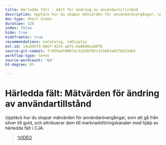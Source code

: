 ```yaml
---
title: Härledda fält - mått för ändring av användartillstånd
description: Upptäck hur du skapar mätvärden för användarövergångar, som att gå från silver till guld, och attribuerar dem till marknadsföringskanaler med hjälp av härledda fält i CJA.
doc-type: Short Video
duration: 126
index: false
hide: true
hidefromtoc: true
recommendations: noCatalog, noDisplay
exl-id: 14add5f6-b8e7-4233-a87e-8a8846ea8076
source-git-commit: fcd55a4fd007ec32d1bf05c431663a01fbb534b5
workflow-type: tm+mt
source-wordcount: '64'
ht-degree: 0%

---
```


# Härledda fält: Mätvärden för ändring av användartillstånd

Upptäck hur du skapar mätvärden för användarövergångar, som att gå från silver till guld, och attribuerar dem till marknadsföringskanaler med hjälp av härledda fält i CJA.

<!-- 85_S103_3442450_125_derived-fields-user-state-change-metrics -->
>[!VIDEO](https://video.tv.adobe.com/v/3460034/?learn=on&enablevpops=true&captions=swe)
